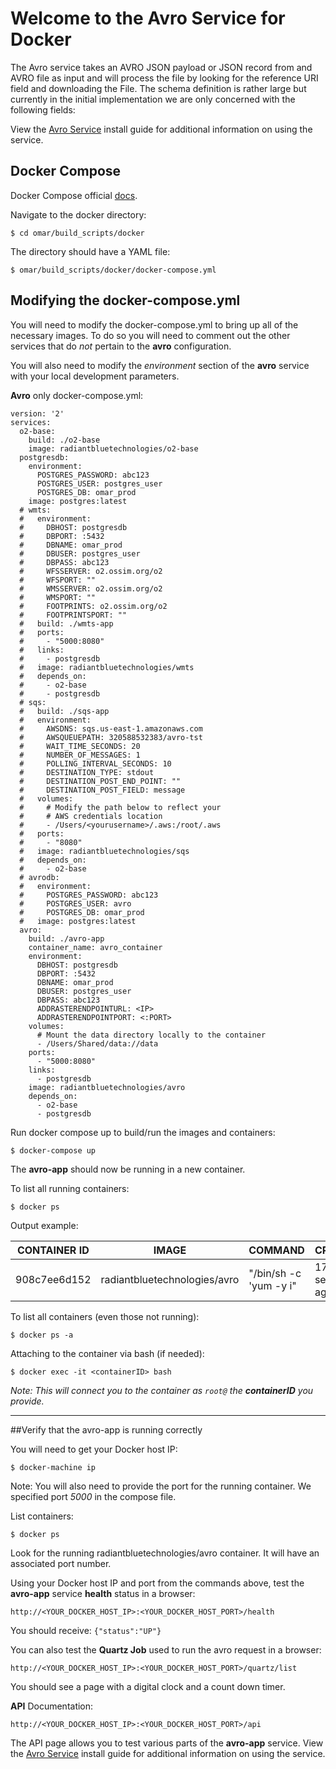 # Welcome to the Avro Service for Docker

The Avro service takes an AVRO JSON payload or JSON record from and AVRO file as input and will process the file by looking for the reference URI field and downloading the File. The schema definition is rather large but currently in the initial implementation we are only concerned with the following fields:

View the [Avro Service](../install-guide/avro-app.md#Installation) install guide for additional information on using the service.

## Docker Compose

Docker Compose official [docs](https://docs.docker.com/compose/overview/).

Navigate to the docker directory:

```
$ cd omar/build_scripts/docker
```

The directory should have a YAML file:

```
$ omar/build_scripts/docker/docker-compose.yml
```
## Modifying the docker-compose.yml
You will need to modify the docker-compose.yml to bring up all of the necessary images. To do so you will need to comment out the other services that do _not_ pertain to the **avro** configuration.

You will also need to modify the *environment* section of the **avro** service with your local development parameters.

**Avro** only docker-compose.yml:
```
version: '2'
services:
  o2-base:
    build: ./o2-base
    image: radiantbluetechnologies/o2-base
  postgresdb:
    environment:
      POSTGRES_PASSWORD: abc123
      POSTGRES_USER: postgres_user
      POSTGRES_DB: omar_prod
    image: postgres:latest
  # wmts:
  #   environment:
  #     DBHOST: postgresdb
  #     DBPORT: :5432
  #     DBNAME: omar_prod
  #     DBUSER: postgres_user
  #     DBPASS: abc123
  #     WFSSERVER: o2.ossim.org/o2
  #     WFSPORT: ""
  #     WMSSERVER: o2.ossim.org/o2
  #     WMSPORT: ""
  #     FOOTPRINTS: o2.ossim.org/o2
  #     FOOTPRINTSPORT: ""
  #   build: ./wmts-app
  #   ports:
  #     - "5000:8080"
  #   links:
  #     - postgresdb
  #   image: radiantbluetechnologies/wmts
  #   depends_on:
  #     - o2-base
  #     - postgresdb
  # sqs:
  #   build: ./sqs-app
  #   environment:
  #     AWSDNS: sqs.us-east-1.amazonaws.com
  #     AWSQUEUEPATH: 320588532383/avro-tst
  #     WAIT_TIME_SECONDS: 20
  #     NUMBER_OF_MESSAGES: 1
  #     POLLING_INTERVAL_SECONDS: 10
  #     DESTINATION_TYPE: stdout
  #     DESTINATION_POST_END_POINT: ""
  #     DESTINATION_POST_FIELD: message
  #   volumes:
  #     # Modify the path below to reflect your
  #     # AWS credentials location
  #     - /Users/<yourusername>/.aws:/root/.aws
  #   ports:
  #     - "8080"
  #   image: radiantbluetechnologies/sqs
  #   depends_on:
  #     - o2-base
  # avrodb:
  #   environment:
  #     POSTGRES_PASSWORD: abc123
  #     POSTGRES_USER: avro
  #     POSTGRES_DB: omar_prod
  #   image: postgres:latest
  avro:
    build: ./avro-app
    container_name: avro_container
    environment:
      DBHOST: postgresdb
      DBPORT: :5432
      DBNAME: omar_prod
      DBUSER: postgres_user
      DBPASS: abc123
      ADDRASTERENDPOINTURL: <IP>
      ADDRASTERENDPOINTPORT: <:PORT>
    volumes:
      # Mount the data directory locally to the container
      - /Users/Shared/data://data
    ports:
      - "5000:8080"
    links:
      - postgresdb
    image: radiantbluetechnologies/avro
    depends_on:
      - o2-base
      - postgresdb

```
Run docker compose up to build/run the images and containers:
```
$ docker-compose up
```

The **avro-app** should now be running in a new container.  

To list all running containers:

```
$ docker ps
```

Output example:

CONTAINER ID | IMAGE | COMMAND | CREATED | PORTS | NAMES
------------ | ------------- | ------------ | ------------ | ------------ | ------------
908c7ee6d152 | radiantbluetechnologies/avro  | "/bin/sh -c 'yum -y i" | 17 seconds ago | | avro-container

To list all containers (even those not running):

```
$ docker ps -a
```

Attaching to the container via bash (if needed):

```
$ docker exec -it <containerID> bash
```
*Note: This will connect you to the container as `root@` the **containerID** you provide.*

---

##Verify that the avro-app is running correctly

You will need to get your Docker host IP:
```
$ docker-machine ip
```

Note: You will also need to provide the port for the running container.  We specified port _5000_ in the compose file.

List containers:
```
$ docker ps
```

Look for the running radiantbluetechnologies/avro container.  It will have an associated port number.

Using your Docker host IP and port from the commands above, test the **avro-app** service **health** status in a browser:
```
http://<YOUR_DOCKER_HOST_IP>:<YOUR_DOCKER_HOST_PORT>/health
```
You should receive:
`{"status":"UP"}`

You can also test the **Quartz Job** used to run the avro request in a browser:
```
http://<YOUR_DOCKER_HOST_IP>:<YOUR_DOCKER_HOST_PORT>/quartz/list
```
You should see a page with a digital clock and a count down timer.

**API** Documentation:
```
http://<YOUR_DOCKER_HOST_IP>:<YOUR_DOCKER_HOST_PORT>/api
```
The API page allows you to test various parts of the **avro-app** service.  View the [Avro Service](../install-guide/avro-app.md#Installation) install guide for additional information on using the service.
